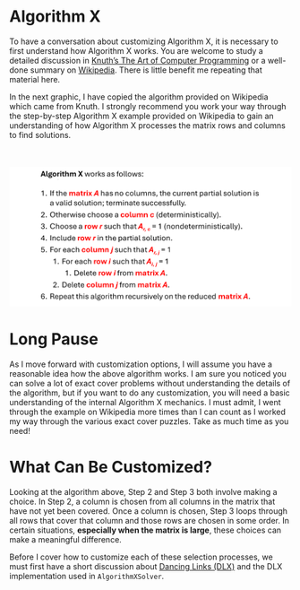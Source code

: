 # Algorithm X

To have a conversation about customizing Algorithm X, it is necessary to first understand how Algorithm X works. You are welcome to study a detailed discussion in [Knuth’s The Art of Computer Programming](https://www-cs-faculty.stanford.edu/~knuth/taocp.html) or a well-done summary on [Wikipedia]( https://en.wikipedia.org/wiki/Knuth%27s_Algorithm_X). There is little benefit me repeating that material here.

In the next graphic, I have copied the algorithm provided on Wikipedia which came from Knuth. I strongly recommend you work your way through the step-by-step Algorithm X example provided on Wikipedia to gain an understanding of how Algorithm X processes the matrix rows and columns to find solutions. 

<BR><BR>
![Algorithm X](AlgorithmX.png)
<BR>

# Long Pause

As I move forward with customization options, I will assume you have a reasonable idea how the above algorithm works. I am sure you noticed you can solve a lot of exact cover problems without understanding the details of the algorithm, but if you want to do any customization, you will need a basic understanding of the internal Algorithm X mechanics. I must admit, I went through the example on Wikipedia more times than I can count as I worked my way through the various exact cover puzzles. Take as much time as you need!

# What Can Be Customized?

Looking at the algorithm above, Step 2 and Step 3 both involve making a choice. In Step 2, a column is chosen from all columns in the matrix that have not yet been covered. Once a column is chosen, Step 3 loops through all rows that cover that column and those rows are chosen in some order. In certain situations, __especially when the matrix is large__, these choices can make a meaningful difference.

Before I cover how to customize each of these selection processes, we must first have a short discussion about [Dancing Links (DLX)]( https://en.wikipedia.org/wiki/Dancing_Links) and the DLX implementation used in `AlgorithmXSolver`.

